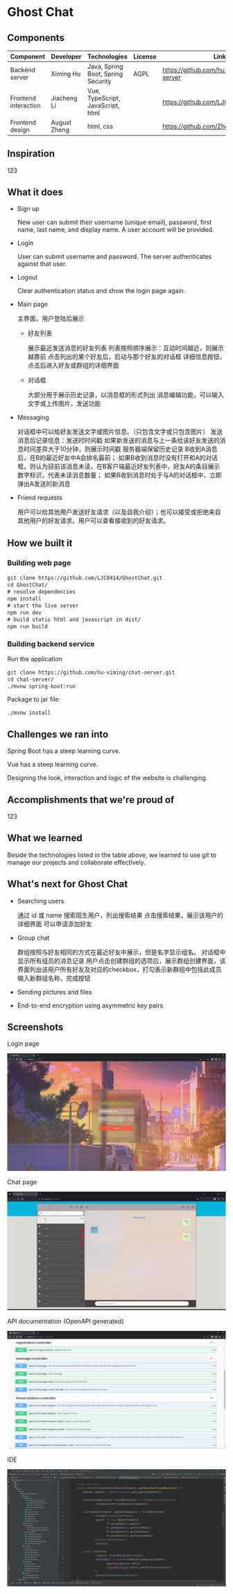 # Ghost Chat

## Components

| Component            | Developer    | Technologies                       | License | Link                                     |
| -------------------- | ------------ | ---------------------------------- | ------- | ---------------------------------------- |
| Backend server       | Ximing Hu    | Java, Spring Boot, Spring Security | AGPL    | <https://github.com/hu-ximing/chat-server> |
| Frontend interaction | Jiacheng Li  | Vue, TypeScript, JavaScript, html  |         | <https://github.com/LJC0414/GhostChat>     |
| Frontend design      | August Zheng | html, css                          |         | <https://github.com/Zheng-August/html>     |

## Inspiration

123

## What it does

- Sign up
  
  New user can submit their username (unique email), password, first name, last name, and display name. A user account will be provided.

- Login

  User can submit username and password. The server authenticates against that user.

- Logout

  Clear authentication status and show the login page again.

- Main page
  
  主界面，用户登陆后展示
  
  - 好友列表
  
    展示最近发送消息的好友列表
    列表按照顺序展示：互动时间越近，则展示越靠前
    点击列出的某个好友后，启动与那个好友的对话框
    详细信息按钮，点击后进入好友或群组的详细界面
  
  - 对话框
  
    大部分用于展示历史记录，以消息框的形式列出
    消息编辑功能，可以输入文字或上传图片，发送功能

- Messaging

  对话框中可以给好友发送文字或图片信息。（只包含文字或只包含图片）
  发送消息后记录信息：发送时时间戳
  如果新发送的消息与上一条给该好友发送的消息时间差异大于10分钟，则展示时间戳
  服务器端保留历史记录
  B收到A消息后，在B的最近好友中A会排名最前；
  如果B收到消息时没有打开和A的对话框，则认为目前该消息未读，在B客户端最近好友列表中，好友A的条目展示数字标识，代表未读消息数量；
  如果B收到消息时处于与A的对话框中，立即弹出A发送的新消息

- Friend requests
  
  用户可以给其他用户发送好友请求（以及自我介绍）；也可以接受或拒绝来自其他用户的好友请求。用户可以查看接收到的好友请求。

## How we built it

### Building web page

```shell
git clone https://github.com/LJC0414/GhostChat.git
cd GhostChat/
# resolve dependencies
npm install
# start the live server
npm run dev
# build static html and javascript in dist/
npm run build
```

### Building backend service

Run the application

```shell
git clone https://github.com/hu-ximing/chat-server.git
cd chat-server/
./mvnw spring-boot:run
```

Package to jar file

```shell
./mvnw install
```

## Challenges we ran into

Spring Boot has a steep learning curve.

Vue has a steep learning curve.

Designing the look, interaction and logic of the website is challenging.

## Accomplishments that we're proud of

123

## What we learned

Beside the technologies listed in the table above, we learned to use git to manage our projects and collaborate effectively.

## What's next for Ghost Chat

- Searching users
  
  通过 id 或 name 搜索陌生用户，列出搜索结果
  点击搜索结果，展示该用户的详细界面
  可以申请添加好友

- Group chat
  
  群组按照与好友相同的方式在最近好友中展示，但是名字显示组名。
  对话框中显示所有组员的消息记录
  用户点击创建群组的选项后，展示群组创建界面，该界面列出该用户所有好友及对应的checkbox，打勾表示新群组中包括此成员
  输入新群组名称，完成按钮

- Sending pictures and files

- End-to-end encryption using asymmetric key pairs

## Screenshots

Login page

![Login page screenshot](./images/frontend/login.png)

Chat page

![Chat page screenshot](./images/frontend/chat.png)

API documentation (OpenAPI generated)

![OpenAPI documentation screenshot](./images/backend/api.png)

IDE

![IDE screenshot](./images/backend/ide.png)
